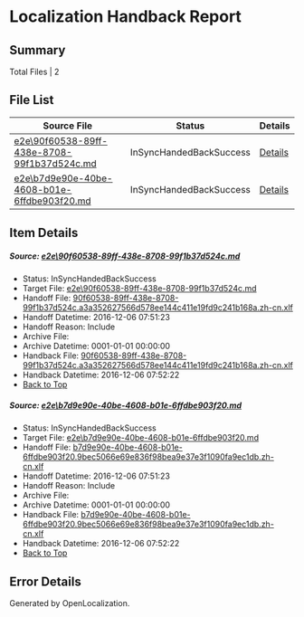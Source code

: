 # <a name='report-top'></a> Localization Handback Report

## Summary
 Total Files | 2

## File List
 Source File | Status | Details 
 ----------- | ------ | ------- 
 [e2e\90f60538-89ff-438e-8708-99f1b37d524c.md](https://github.com/OpenLocalizationTestOrg/ol-test0/blob/1856a0e0d60303f16ba86c42d71bb7dc42a38269/e2e/90f60538-89ff-438e-8708-99f1b37d524c.md) | InSyncHandedBackSuccess | [Details](#b340c2f3e3fc3e4c2f87d449f81908996d1280101)
 [e2e\b7d9e90e-40be-4608-b01e-6ffdbe903f20.md](https://github.com/OpenLocalizationTestOrg/ol-test0/blob/c867abe403491bd3f746a466cf9b5129b2848eee/e2e/b7d9e90e-40be-4608-b01e-6ffdbe903f20.md) | InSyncHandedBackSuccess | [Details](#d47b833bdcc1016902645601a1ee6224d2a8591b2)

## Item Details
##### <a name='b340c2f3e3fc3e4c2f87d449f81908996d1280101'></a> Source: [e2e\90f60538-89ff-438e-8708-99f1b37d524c.md](https://github.com/OpenLocalizationTestOrg/ol-test0/blob/1856a0e0d60303f16ba86c42d71bb7dc42a38269/e2e/90f60538-89ff-438e-8708-99f1b37d524c.md)
* Status: InSyncHandedBackSuccess
* Target File: [e2e\90f60538-89ff-438e-8708-99f1b37d524c.md](https://github.com/OpenLocalizationTestOrg/ol-test0-zhcn/blob/88035e202788972947efe42900c03f3d303cea50/e2e/90f60538-89ff-438e-8708-99f1b37d524c.md)
* Handoff File: [90f60538-89ff-438e-8708-99f1b37d524c.a3a352627566d578ee144c411e19fd9c241b168a.zh-cn.xlf](https://github.com/OpenLocalizationTestOrg/ol-test0-handoff/blob/09665b08fed3b2992eb4578b349c622b7ca5dc49/ol-handoff/OpenLocalizationTestOrg/ol-test0-zhcn/shujia/mt/90f60538-89ff-438e-8708-99f1b37d524c.a3a352627566d578ee144c411e19fd9c241b168a.zh-cn.xlf)
* Handoff Datetime: 2016-12-06 07:51:23
* Handoff Reason: Include
* Archive File: 
* Archive Datetime: 0001-01-01 00:00:00
* Handback File: [90f60538-89ff-438e-8708-99f1b37d524c.a3a352627566d578ee144c411e19fd9c241b168a.zh-cn.xlf](https://github.com/OpenLocalizationTestOrg/ol-test0-handback/blob/785b8ff1dc63ea8c26015d7cb580ddf9db6c885a/ol-handback/OpenLocalizationTestOrg/ol-test0-zhcn/shujia/mt/90f60538-89ff-438e-8708-99f1b37d524c.a3a352627566d578ee144c411e19fd9c241b168a.zh-cn.xlf)
* Handback Datetime: 2016-12-06 07:52:22
* [Back to Top](#report-top)

##### <a name='d47b833bdcc1016902645601a1ee6224d2a8591b2'></a> Source: [e2e\b7d9e90e-40be-4608-b01e-6ffdbe903f20.md](https://github.com/OpenLocalizationTestOrg/ol-test0/blob/c867abe403491bd3f746a466cf9b5129b2848eee/e2e/b7d9e90e-40be-4608-b01e-6ffdbe903f20.md)
* Status: InSyncHandedBackSuccess
* Target File: [e2e\b7d9e90e-40be-4608-b01e-6ffdbe903f20.md](https://github.com/OpenLocalizationTestOrg/ol-test0-zhcn/blob/88035e202788972947efe42900c03f3d303cea50/e2e/b7d9e90e-40be-4608-b01e-6ffdbe903f20.md)
* Handoff File: [b7d9e90e-40be-4608-b01e-6ffdbe903f20.9bec5066e69e836f98bea9e37e3f1090fa9ec1db.zh-cn.xlf](https://github.com/OpenLocalizationTestOrg/ol-test0-handoff/blob/09665b08fed3b2992eb4578b349c622b7ca5dc49/ol-handoff/OpenLocalizationTestOrg/ol-test0-zhcn/shujia/mt/b7d9e90e-40be-4608-b01e-6ffdbe903f20.9bec5066e69e836f98bea9e37e3f1090fa9ec1db.zh-cn.xlf)
* Handoff Datetime: 2016-12-06 07:51:23
* Handoff Reason: Include
* Archive File: 
* Archive Datetime: 0001-01-01 00:00:00
* Handback File: [b7d9e90e-40be-4608-b01e-6ffdbe903f20.9bec5066e69e836f98bea9e37e3f1090fa9ec1db.zh-cn.xlf](https://github.com/OpenLocalizationTestOrg/ol-test0-handback/blob/785b8ff1dc63ea8c26015d7cb580ddf9db6c885a/ol-handback/OpenLocalizationTestOrg/ol-test0-zhcn/shujia/mt/b7d9e90e-40be-4608-b01e-6ffdbe903f20.9bec5066e69e836f98bea9e37e3f1090fa9ec1db.zh-cn.xlf)
* Handback Datetime: 2016-12-06 07:52:22
* [Back to Top](#report-top)


## Error Details

Generated by OpenLocalization.
